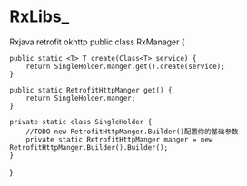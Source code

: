 # RxLibs_
Rxjava retrofit okhttp
public class RxManager {

    public static <T> T create(Class<T> service) {
        return SingleHolder.manger.get().create(service);
    }

    public static RetrofitHttpManger get() {
        return SingleHolder.manger;
    }

    private static class SingleHolder {
        //TODO new RetrofitHttpManger.Builder()配置你的基础参数
        private static RetrofitHttpManger manger = new RetrofitHttpManger.Builder().Builder();
    }
}
